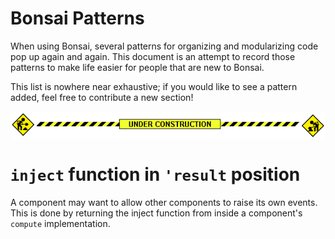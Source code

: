 # Bonsai Patterns
When using Bonsai, several patterns for organizing and modularizing code pop up
again and again.  This document is an attempt to record those patterns to make 
life easier for people that are new to Bonsai.

This list is nowhere near exhaustive; if you would like to see a pattern added,
feel free to contribute a new section!

<img style="border:0; display: block; margin: 0 auto;" src="./under_construction.gif" />

# `inject` function in `'result` position

A component may want to allow other components to raise its own events.  This
is done by returning the inject function from inside a component's `compute`
implementation.

